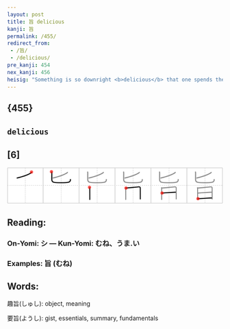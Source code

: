 ```yaml
---
layout: post
title: 旨 delicious
kanji: 旨
permalink: /455/
redirect_from:
 - /旨/
 - /delicious/
pre_kanji: 454
nex_kanji: 456
heisig: "Something is so downright <b>delicious</b> that one spends the entire <i>day</i> with a <i>spoon</i> in hand gobbling it up."
---
```


## {455}

## `delicious`

## [6]

<div class="stroke"><img src="../images/E697A8.png" /></div>

## Reading:

### On-Yomi: シ &mdash; Kun-Yomi: むね、うま.い

### Examples: 旨 (むね)

## Words:

趣旨(しゅし): object, meaning

要旨(ようし): gist, essentials, summary, fundamentals
